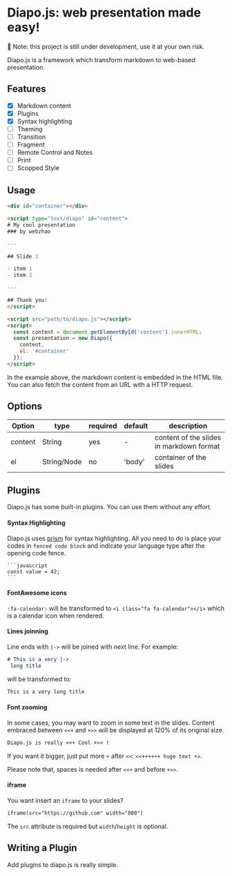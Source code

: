 # Diapo.js: web presentation made easy!

:red_circle: Note: this project is still under development, use it at your own risk.

Diapo.js is a framework which transform markdown to web-based presentation.

## Features

- [x] Markdown content
- [x] Plugins
- [x] Syntax highlighting
- [ ] Theming
- [ ] Transition
- [ ] Fragment
- [ ] Remote Control and Notes
- [ ] Print
- [ ] Scopped Style

## Usage

```html
<div id="container"></div>

<script type="text/diapo" id="content">
# My cool presentation
### by webzhao

---

## Slide 1

- item 1
- item 2

---

## Thank you!
</script>

<script src="path/to/diapo.js"></script>
<script>
  const content = document.getElementById('content').innerHTML;
  const presentation = new Diapo({
    content,
    el: '#container'
  });
</script>
```

In the example above, the markdown content is embedded in the HTML file. You can also fetch the content from an URL with a HTTP request.

## Options

| Option  | type        | required | default | description                             |
|---------|-------------|----------|---------|-----------------------------------------|
| content | String      | yes      | -       |content of the slides in markdown format |
| el      | String/Node | no       | 'body'  |container of the slides                  |

## Plugins

Diapo.js has some built-in plugins. You can use them without any effort. 

#### Syntax Highlighting

Diapo.js uses [prism](http://prismjs.com/) for syntax highlighting. All you need to do is place your codes in `fenced code block` and indicate your language type after the opening code fence.

    ```javascript
    const value = 42;
    ```

#### FontAwesome icons

`:fa-calendar:` will be transformed to `<i class="fa fa-calendar"></i>` which is a calendar icon when rendered.

#### Lines joinning

Line ends with `|->` will be joined with next line. For example:

```markdown
# This is a very |->
 long title
```

will be transformed to:

```markdown
This is a very long title
```

#### Font zooming

In some cases, you may want to zoom in some text in the slides. Content embraced between `<<+` and `+>>` will be displayed at 120% of its original size.

```markdown
Diapo.js is really <<+ Cool +>> !
```

If you want it bigger, just put more `+` after `<<`: `<<++++++ huge text +>`.

Please note that, spaces is needed after `<<+` and before `+>>`.

#### iframe

You want insert an `iframe` to your slides? 

```markdown
iframe(src="https://github.com" width="800")
```

The `src` attribute is required but `width`/`height` is optional.


## Writing a Plugin

Add plugins to diapo.js is really simple. 













